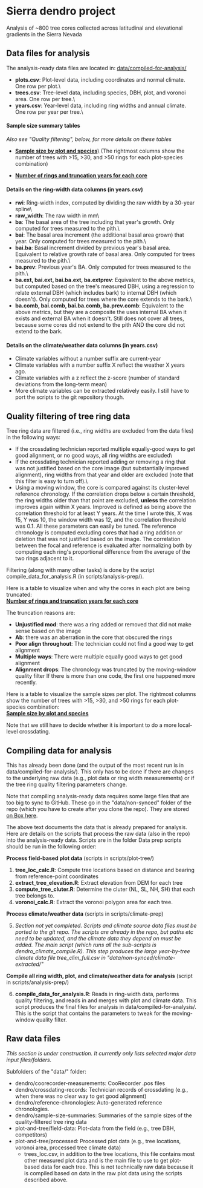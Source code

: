 # Sierra dendro project

Analysis of ~800 tree cores collected across latitudinal and elevational gradients in the Sierra Nevada

## Data files for analysis

The analysis-ready data files are located in: [data/compiled-for-analysis/](https://github.com/youngdjn/sierra-dendro/tree/master/data/compiled-for-analysis)

* **plots.csv**: Plot-level data, including coordinates and normal climate. One row per plot.\
* **trees.csv**: Tree-level data, including species, DBH, plot, and voronoi area. One row per tree.\
* **years.csv**: Year-level data, including ring widths and annual climate. One row per year per tree.\


#### Sample size summary tables

*Also see "Quality filtering", below, for more details on these tables*

* **[Sample size by plot and species](https://raw.githack.com/youngdjn/sierra-dendro/master/data/dendro/sample_size_summaries/plot_sample_size.html)**\ (The rightmost columns show the number of trees with >15, >30, and >50 rings for each plot-species combination)

* **[Number of rings and truncation years for each core](https://raw.githack.com/youngdjn/sierra-dendro/master/data/dendro/sample_size_summaries/core_ring_counts.html)** 


#### Details on the ring-width data columns (in years.csv)

* **rwi**: Ring-width index, computed by dividing the raw width by a 30-year spline\
* **raw_width**: The raw width in mm\
* **ba**: The basal area of the tree including that year's growth. Only computed for trees measured to the pith.\
* **bai**: The basal area increment (the additional basal area grown) that year. Only computed for trees measured to the pith.\
* **bai.ba**: Basal increment divided by previous year's basal area. Equivalent to relative growth rate of basal area. Only computed for trees measured to the pith.\
* **ba.prev**: Previous year's BA. Only computed for trees measured to the pith.\
* **ba.ext, bai.ext, bai.ba.ext, ba.extprev**: Equivalent to the above metrics, but computed based on the tree's measured DBH, using a regression to relate external DBH (which includes bark) to internal DBH (which doesn't). Only computed for trees where the core extends to the bark.\
* **ba.comb, bai.comb, bai.ba.comb, ba.prev.comb**: Equivalent to the above metrics, but they are a composite the uses internal BA when it exists and external BA when it doesn't. Still does not cover all trees, because some cores did not extend to the pith AND the core did not extend to the bark.

#### Details on the climate/weather data columns (in years.csv)

* Climate variables without a number suffix are current-year
* Climate variables with a number suffix X reflect the weather X years ago.
* Climate variables with a z reflect the z-score (number of standard deviations from the long-term mean)
* More climate variables can be extracted relatively easily. I still have to port the scripts to the git repository though.



## Quality filtering of tree ring data

Tree ring data are filtered (i.e., ring widths are excluded from the data files) in the following ways:

* If the crossdating technician reported multiple equally-good ways to get good alignment, or no good ways, all ring widths are excluded\
* If the crossdating technician reported adding or removing a ring that was not justified based on the core image (but substantially improved alignment), ring widths from that year and older are excluded (note that this filter is easy to turn off).\
* Using a moving window, the core is compared against its cluster-level reference chronology. If the correlation drops below a certain threshold, the ring widths older than that point are excluded, **unless** the correlation improves again within X years. Improved is defined as being above the correlation threshold for at least Y years. At the time I wrote this, X was 15, Y was 10, the window width was 12, and the correlation threshold was 0.1. All these parameters can easily be tuned. The reference chronology is computed excluding cores that had a ring addition or deletion that was not justified based on the image. The correlation between the focal and reference is evaluated after normalizing both by computing each ring's proportional difference from the average of the two rings adjacent to it.

Filtering (along with many other tasks) is done by the script compile_data_for_analysis.R (in scripts/analysis-prep/).

Here is a table to visualize when and why the cores in each plot are being truncated:\
**[Number of rings and truncation years for each core](https://raw.githack.com/youngdjn/sierra-dendro/master/data/dendro/sample_size_summaries/core_ring_counts.html)**

The truncation reasons are:

* **Unjustified mod**: there was a ring added or removed that did not make sense based on the image
* **Ab**: there was an aberration in the core that obscured the rings
* **Poor align throughout**: The technician could not find a good way to get alignment
* **Multiple ways**: There were multiple equally good ways to get good alignment
* **Alignment drops**: The chronology was truncated by the moving-window quality filter
If there is more than one code, the first one happened more recently.

Here is a table to visualize the sample sizes per plot. The rightmost columns show the number of trees with >15, >30, and >50 rings for each plot-species combination:\
**[Sample size by plot and species](https://raw.githack.com/youngdjn/sierra-dendro/master/data/dendro/sample_size_summaries/plot_sample_size.html)**

Note that we still have to decide whether it is important to do a more local-level crossdating.


## Compiling data for analysis

This has already been done (and the output of the most recent run is in data/compiled-for-analysis/). This only has to be done if there are changes to the underlying raw data (e.g., plot data or ring width measurements) or if the tree ring quality filtering parameters change.

Note that compiling analysis-ready data requires some large files that are too big to sync to GitHub. These go in the "data/non-synced" folder of the repo (which you have to create after you clone the repo). They are stored [on Box here](https://ucdavis.box.com/s/3j6dnkzjuyhi3vrarfye81apbbf2ezzi).

The above text documents the data that is already prepared for analysis. Here are details on the scripts that process the raw data (also in the repo) into the analysis-ready data. Scripts are in the folder  Data prep scripts should be run in the following order:

**Process field-based plot data** (scripts in scripts/plot-tree/)

1. **tree_loc_calc.R**: Compute tree locations based on distance and bearing from reference-point coordinates
2. **extract_tree_elevation.R**: Extract elevation from DEM for each tree
3. **compute_tree_cluter.R**: Determine the cluter (NL, SL, NH, SH) that each tree belongs to.
4. **voronoi_calc.R**: Extract the voronoi polygon area for each tree.

**Process climate/weather data** (scripts in scripts/climate-prep)

5. *Section not yet completed. Scripts and climate source data files must be ported to the git repo. The scripts are already in the repo, but paths etc need to be updated, and the climate data they depend on must be added. The main script (which runs all the sub-scripts is dendro_climate_compile.R). This step produces the large year-by-tree climate data file tree_clim_full.csv in "data/non-synced/climate-extracted/"*

**Compile all ring width, plot, and climate/weather data for analysis** (script in scripts/analysis-prep/)

6. **compile_data_for_analysis.R**: Reads in ring-width data, performs quality filtering, and reads in and merges with plot and climate data. This script produces the final files for analysis in data/compiled-for-analysis/. This is the script that contains the parameters to tweak for the moving-window quality filter.


## Raw data files

*This section is under construction. It currently only lists selected major data input files/folders.*

Subfolders of the "data/" folder:

* dendro/coorecorder-measurements: CooRecorder .pos files
* dendro/crossdating-records: Technician records of crossdating (e.g., when there was no clear way to get good alignment)
* dendro/reference-chronologies: Auto-generated reference chronologies.
* dendro/sample-size-summaries: Summaries of the sample sizes of the quality-filtered tree ring data
* plot-and-tree/field-data: Plot-data from the field (e.g., tree DBH, competitors)
* plot-and-tree/processed: Processed plot data (e.g., tree locations, voronoi area, processed tree climate data)
  * trees_loc.csv, in addition to the tree locations, this file contains most other measured plot data and is the main file to use to get plot-based data for each tree. This is not technically raw data because it is compiled based on data in the raw plot data using the scripts described above.